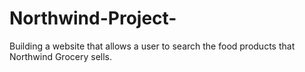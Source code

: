 # Northwind-Project-
Building a website that allows a user to search the food products that Northwind Grocery sells.
